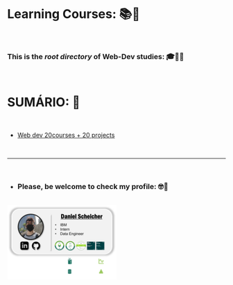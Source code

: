 # **Learning Courses:** :books::brain:

<br>

### This is the ***root directory*** of **Web-Dev** studies: :mortar_board::closed_book::robot:

<br>

# **SUMÁRIO:** :round_pushpin:

<br>

- [Web dev 20courses + 20 projects](./web-dev-20courses-20projects/)

<br>

***

<br>

- ### **Please, be welcome to check my profile:** :nerd_face::handshake:

<br>

<a href="https://github.com/DanScherr">
    <img src="./../images/the-end-img.png" width="50%">
</a>